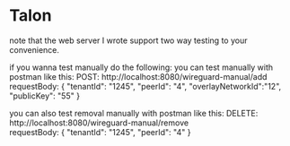 # Talon
note that the web server I wrote support two way testing to your convenience.

if you wanna test manually do the following:
you can test manually with postman like this: POST: http://localhost:8080/wireguard-manual/add  
requestBody: {
    "tenantId": "1245",
    "peerId": "4",
    "overlayNetworkId":"12",
    "publicKey": "55"
}

you can also test removal manually with postman like this: DELETE: http://localhost:8080/wireguard-manual/remove  
requestBody: {
    "tenantId": "1245",
    "peerId": "4"
}
